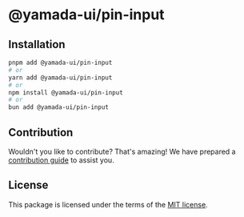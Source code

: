 # @yamada-ui/pin-input

## Installation

```sh
pnpm add @yamada-ui/pin-input
# or
yarn add @yamada-ui/pin-input
# or
npm install @yamada-ui/pin-input
# or
bun add @yamada-ui/pin-input
```

## Contribution

Wouldn't you like to contribute? That's amazing! We have prepared a [contribution guide](https://github.com/yamada-ui/yamada-ui/blob/main/CONTRIBUTING.md) to assist you.

## License

This package is licensed under the terms of the
[MIT license](https://github.com/yamada-ui/yamada-ui/blob/main/LICENSE).
